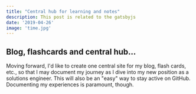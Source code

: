 ```yaml
---
title: "Central hub for learning and notes"
description: This post is related to the gatsbyjs
date: '2019-04-26'
image: 'time.jpg'
---
```

## Blog, flashcards and central hub...
 Moving forward, I'd like to create one central site for my blog, flash cards, etc., so that I may document my journey as I dive into my new position as a solutions engineer. This will also be an "easy" way to stay active on GitHub. Documenting my experiences is paramount, though.